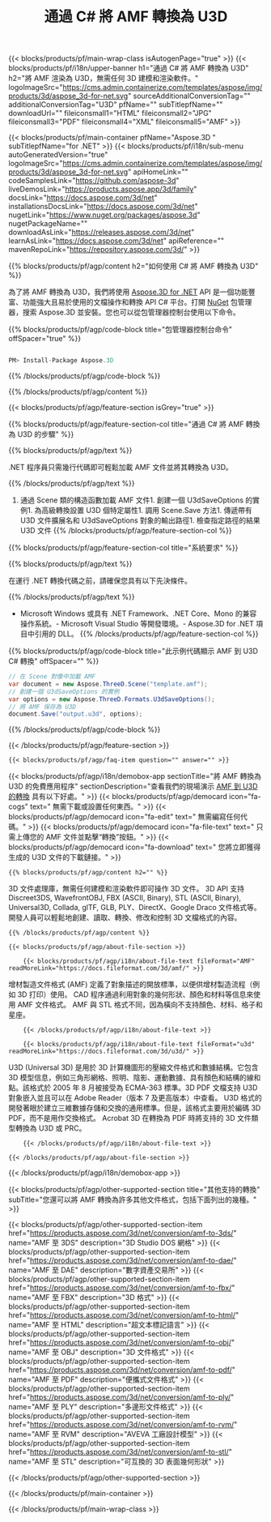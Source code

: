 ﻿---
title: 通過 C# 將 AMF 轉換為 U3D 
weight: 2830
url: /zh-hant/net/conversion/amf-to-u3d/ 
description: AMF 到 U3D C# 轉換的示例代碼。使用 API 示例代碼在 VB.NET、Asp.NET 或任何基於 .NET 的應用程序中將 AMF 文件批量轉換為 U3D。
---
{{< blocks/products/pf/main-wrap-class isAutogenPage="true" >}}
{{< blocks/products/pf/i18n/upper-banner h1="通過 C# 將 AMF 轉換為 U3D" h2="將 AMF 渲染為 U3D，無需任何 3D 建模和渲染軟件。" logoImageSrc="https://cms.admin.containerize.com/templates/aspose/img/products/3d/aspose_3d-for-net.svg" sourceAdditionalConversionTag="" additionalConversionTag="U3D" pfName="" subTitlepfName="" downloadUrl="" fileiconsmall1="HTML" fileiconsmall2="JPG" fileiconsmall3="PDF" fileiconsmall4="XML" fileiconsmall5="AMF" >}}

{{< blocks/products/pf/main-container pfName="Aspose.3D " subTitlepfName="for .NET" >}}
{{< blocks/products/pf/i18n/sub-menu autoGeneratedVersion="true" logoImageSrc="https://cms.admin.containerize.com/templates/aspose/img/products/3d/aspose_3d-for-net.svg" apiHomeLink="" codeSamplesLink="https://github.com/aspose-3d" liveDemosLink="https://products.aspose.app/3d/family" docsLink="https://docs.aspose.com/3d/net" installationsDocsLink="https://docs.aspose.com/3d/net" nugetLink="https://www.nuget.org/packages/aspose.3d" nugetPackageName="" downloadAsLink="https://releases.aspose.com/3d/net" learnAsLink="https://docs.aspose.com/3d/net" apiReference="" mavenRepoLink="https://repository.aspose.com/3d/" >}}

{{% blocks/products/pf/agp/content h2="如何使用 C# 將 AMF 轉換為 U3D" %}}

 為了將 AMF 轉換為 U3D，我們將使用
 [Aspose.3D for .NET](https://products.aspose.com/3d/net) 
 API 是一個功能豐富、功能強大且易於使用的文檔操作和轉換 API C# 平台。打開
 [NuGet](https://www.nuget.org/packages/aspose.3d) 
 包管理器，搜索
 Aspose.3D 
 並安裝。您也可以從包管理器控制台使用以下命令。

{{% blocks/products/pf/agp/code-block title="包管理器控制台命令" offSpacer="true" %}}

```cs

PM> Install-Package Aspose.3D


```

{{% /blocks/products/pf/agp/code-block %}}

{{% /blocks/products/pf/agp/content %}}

{{< blocks/products/pf/agp/feature-section isGrey="true" >}}

{{% blocks/products/pf/agp/feature-section-col title="通過 C# 將 AMF 轉換為 U3D 的步驟" %}}

{{% blocks/products/pf/agp/text %}}

 .NET 程序員只需幾行代碼即可輕鬆加載 AMF 文件並將其轉換為 U3D。

{{% /blocks/products/pf/agp/text %}}

1. 通過 Scene 類的構造函數加載 AMF 文件1. 創建一個 U3dSaveOptions 的實例1. 為高級轉換設置 U3D 個特定屬性1. 調用 Scene.Save 方法1. 傳遞帶有 U3D 文件擴展名和 U3dSaveOptions 對象的輸出路徑1. 檢查指定路徑的結果 U3D 文件
{{% /blocks/products/pf/agp/feature-section-col %}}

{{% blocks/products/pf/agp/feature-section-col title="系統要求" %}}

{{% blocks/products/pf/agp/text %}}

 在運行 .NET 轉換代碼之前，請確保您具有以下先決條件。

{{% /blocks/products/pf/agp/text %}}

- Microsoft Windows 或具有 .NET Framework、.NET Core、Mono 的兼容操作系統。- Microsoft Visual Studio 等開發環境。- Aspose.3D for .NET 項目中引用的 DLL。
{{% /blocks/products/pf/agp/feature-section-col %}}

{{% blocks/products/pf/agp/code-block title="此示例代碼顯示 AMF 到 U3D C# 轉換" offSpacer="" %}}

```cs
// 在 Scene 對像中加載 AMF 
var document = new Aspose.ThreeD.Scene("template.amf");
// 創建一個 U3dSaveOptions 的實例 
var options = new Aspose.ThreeD.Formats.U3dSaveOptions();
// 將 AMF 保存為 U3D 
document.Save("output.u3d", options); 


```

{{% /blocks/products/pf/agp/code-block %}}

{{< /blocks/products/pf/agp/feature-section >}}

    {{< blocks/products/pf/agp/faq-item question="" answer="" >}}
 

<!-- aboutfile Starts -->

{{< blocks/products/pf/agp/i18n/demobox-app sectionTitle="將 AMF 轉換為 U3D 的免費應用程序" sectionDescription="查看我們的現場演示 [AMF 到 U3D 的轉換](https://products.aspose.app/3d/conversion/amf-to-u3d) 具有以下好處。" >}}
        {{< blocks/products/pf/agp/democard icon="fa-cogs" text=" 無需下載或設置任何東西。" >}}
        {{< blocks/products/pf/agp/democard icon="fa-edit" text=" 無需編寫任何代碼。" >}}
        {{< blocks/products/pf/agp/democard icon="fa-file-text" text=" 只需上傳您的 AMF 文件並點擊“轉換”按鈕。" >}}
        {{< blocks/products/pf/agp/democard icon="fa-download" text=" 您將立即獲得生成的 U3D 文件的下載鏈接。" >}}

    {{% blocks/products/pf/agp/content h2="" %}}

 3D 文件處理庫，無需任何建模和渲染軟件即可操作 3D 文件。 3D API 支持 Discreet3DS, WavefrontOBJ, FBX (ASCII, Binary), STL (ASCII, Binary), Universal3D, Collada, glTF, GLB, PLY、DirectX、Google Draco 文件格式等。開發人員可以輕鬆地創建、讀取、轉換、修改和控制 3D 文檔格式的內容。



    {{% /blocks/products/pf/agp/content %}}

    {{< blocks/products/pf/agp/about-file-section >}}

        {{< blocks/products/pf/agp/i18n/about-file-text fileFormat="AMF" readMoreLink="https://docs.fileformat.com/3d/amf/" >}}
增材製造文件格式 (AMF) 定義了對象描述的開放標準，以便供增材製造流程（例如 3D 打印）使用。 CAD 程序通過利用對象的幾何形狀、顏色和材料等信息來使用 AMF 文件格式。 AMF 與 STL 格式不同，因為橫向不支持顏色、材料、格子和星座。

        {{< /blocks/products/pf/agp/i18n/about-file-text >}}

        {{< blocks/products/pf/agp/i18n/about-file-text fileFormat="u3d" readMoreLink="https://docs.fileformat.com/3d/u3d/" >}}
U3D (Universal 3D) 是用於 3D 計算機圖形的壓縮文件格式和數據結構。它包含 3D 模型信息，例如三角形網格、照明、陰影、運動數據、具有顏色和結構的線和點。該格式於 2005 年 8 月被接受為 ECMA-363 標準。3D PDF 文檔支持 U3D 對象嵌入並且可以在 Adobe Reader（版本 7 及更高版本）中查看。 U3D 格式的開發著眼於建立三維數據存儲和交換的通用標準。但是，該格式主要用於編碼 3D PDF，而不是用作交換格式。 Acrobat 3D 在轉換為 PDF 時將支持的 3D 文件類型轉換為 U3D 或 PRC。

        {{< /blocks/products/pf/agp/i18n/about-file-text >}}

    {{< /blocks/products/pf/agp/about-file-section >}}

{{< /blocks/products/pf/agp/i18n/demobox-app >}}

<!-- aboutfile Ends -->

{{< blocks/products/pf/agp/other-supported-section title="其他支持的轉換" subTitle="您還可以將 AMF 轉換為許多其他文件格式，包括下面列出的幾種。" >}}

{{< blocks/products/pf/agp/other-supported-section-item href="https://products.aspose.com/3d/net/conversion/amf-to-3ds/" name="AMF 至 3DS" description="3D Studio DOS 網格" >}}
{{< blocks/products/pf/agp/other-supported-section-item href="https://products.aspose.com/3d/net/conversion/amf-to-dae/" name="AMF 至 DAE" description="數字資產交易所" >}}
{{< blocks/products/pf/agp/other-supported-section-item href="https://products.aspose.com/3d/net/conversion/amf-to-fbx/" name="AMF 至 FBX" description="3D 格式" >}}
{{< blocks/products/pf/agp/other-supported-section-item href="https://products.aspose.com/3d/net/conversion/amf-to-html/" name="AMF 至 HTML" description="超文本標記語言" >}}
{{< blocks/products/pf/agp/other-supported-section-item href="https://products.aspose.com/3d/net/conversion/amf-to-obj/" name="AMF 至 OBJ" description="3D 文件格式" >}}
{{< blocks/products/pf/agp/other-supported-section-item href="https://products.aspose.com/3d/net/conversion/amf-to-pdf/" name="AMF 至 PDF" description="便攜式文件格式" >}}
{{< blocks/products/pf/agp/other-supported-section-item href="https://products.aspose.com/3d/net/conversion/amf-to-ply/" name="AMF 至 PLY" description="多邊形文件格式" >}}
{{< blocks/products/pf/agp/other-supported-section-item href="https://products.aspose.com/3d/net/conversion/amf-to-rvm/" name="AMF 至 RVM" description="AVEVA 工廠設計模型" >}}
{{< blocks/products/pf/agp/other-supported-section-item href="https://products.aspose.com/3d/net/conversion/amf-to-stl/" name="AMF 至 STL" description="可互換的 3D 表面幾何形狀" >}}

{{< /blocks/products/pf/agp/other-supported-section >}}

{{< /blocks/products/pf/main-container >}}
    
{{< /blocks/products/pf/main-wrap-class >}}